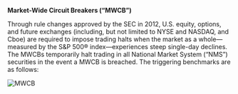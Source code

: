 **Market-Wide Circuit Breakers (“MWCB”)**

Through rule changes approved by the SEC in 2012, U.S. equity, options, and future exchanges (including, but not limited to NYSE and NASDAQ, and Cboe) are required to impose trading halts when the market as a whole—measured by the S&P 500® index—experiences steep single-day declines. The MWCBs temporarily halt trading in all National Market System (“NMS”) securities in the event a MWCB is breached. The triggering benchmarks are as follows:

![MWCB](link-to-image)

